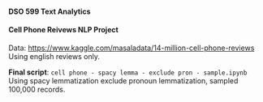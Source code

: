 #### DSO 599 Text Analytics
#### Cell Phone Reivews NLP Project

Data: https://www.kaggle.com/masaladata/14-million-cell-phone-reviews  
Using english reviews only.

**Final script**: ```cell phone - spacy lemma - exclude pron - sample.ipynb```  
Using spacy lemmatization exclude pronoun lemmatization, sampled 100,000 records.
